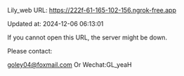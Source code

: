 Lily_web URL: https://222f-61-165-102-156.ngrok-free.app

Updated at: 2024-12-06 06:13:01

If you cannot open this URL, the server might be down.

Please contact: 

goley04@foxmail.com Or Wechat:GL_yeaH